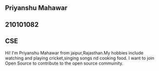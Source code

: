 ## Priyanshu Mahawar
## 210101082
## CSE
Hi! I'm Priyanshu Mahawar from jaipur,Rajasthan.My hobbies include watching and playing cricket,singing songs nd cooking food.
I want to join Open Source to contribute to the open source commuinity.
